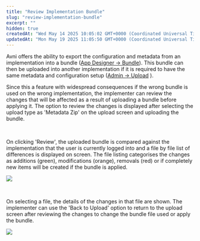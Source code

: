 ```yaml
---
title: "Review Implementation Bundle"
slug: "review-implementation-bundle"
excerpt: ""
hidden: true
createdAt: "Wed May 14 2025 10:05:02 GMT+0000 (Coordinated Universal Time)"
updatedAt: "Mon May 19 2025 11:05:50 GMT+0000 (Coordinated Universal Time)"
---
```

Avni offers the ability to export the configuration and metadata from an implementation into a bundle ([App Designer -> Bundle](https://app.avniproject.org/#/appdesigner/bundle)). This bundle can then be uploaded into another implementation if it is required to have the same metadata and configuration setup ([Admin -> Upload](https://app.avniproject.org/#/admin/upload) ).

Since this a feature with widespread consequences if the wrong bundle is used on the wrong implementation, the implementer can review the changes that will be affected as a result of uploading a bundle before applying it. The option to review the changes is displayed after selecting the upload type as 'Metadata Zip' on the upload screen and uploading the bundle.

<br />

On clicking 'Review', the uploaded bundle is compared against the implementation that the user is currently logged into and a file by file list of differences is displayed on screen. The file listing categorises the changes as additions (green), modifications (orange), removals (red) or if completely new items will be created if the bundle is applied.

![](https://files.readme.io/2582a6ae1664ad643eb9421b4cd7484d0d8baa00c480a9d13c36b60e6e8d8dbb-image.png)

<br />

On selecting a file, the details of the changes in that file are shown. The implementer can use the 'Back to Upload' option to return to the upload screen after reviewing the changes to change the bundle file used or apply the bundle.

![](https://files.readme.io/312f6da0ac043d3048fc4837f167416132de631a8d193084d809e81a63988fc8-metadata-diff.webp)

